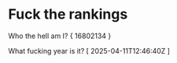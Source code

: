 # Fuck the rankings

Who the hell am I?
{ 16802134 }

What fucking year is it?
[ 2025-04-11T12:46:40Z ]
